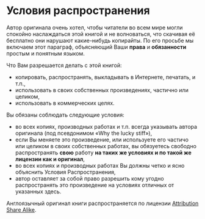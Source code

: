 Условия распространения
========================

Автор оригинала очень хотел, чтобы читатели во всем мире могли спокойно наслаждаться этой книгой и не волноваться, что скачивая её бесплатно они нарушают какие-нибудь копирайты.
По его просьбе мы включаем этот параграф, объясняющий Ваши **права** и **обязанности** простым и понятным языком.

Что Вам разрешается делать с этой книгой:

   * копировать, распространять, выкладывать в Интернете, печатать, и т.п.,
   * использовать в своих собственных произведениях, частично или целиком,
   * использовать в коммерческих целях.

Вы обязаны соблюдать следующие условия:

   * во всех копиях, производных работах и т.п. всегда указывать автора оригинала (под псевдонимом «Why the lucky stiff»),
   * если Вы меняете это произведение, или используете его частичо или целиком в своих собственных работах, вы обязуетесь свободно распространять **свою** работу **на таких же условиях и по такой же лицензии как и оригинал**,
   * во всех копиях и производных работах Вы должны четко и ясно объяснить Условия Распространения,
   * автор оставляет за собой право разрешить кому угодно распространять это произведение на условиях отличных от указанных здесь.

Англоязычный оригинал книги распространяется по лицензии [Attribution Share Alike](http://creativecommons.org/licenses/by-sa/2.5/).

